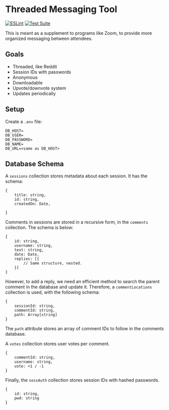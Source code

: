 # Threaded Messaging Tool

[![ESLint](https://github.com/yrahul3910/threaded-discussions/actions/workflows/lint.yml/badge.svg)](https://github.com/yrahul3910/threaded-discussions/actions/workflows/lint.yml)
[![Test Suite](https://github.com/yrahul3910/threaded-discussions/actions/workflows/ci.yml/badge.svg)](https://github.com/yrahul3910/threaded-discussions/actions/workflows/ci.yml)

This is meant as a supplement to programs like Zoom, to provide more organized messaging between attendees.

## Goals

* Threaded, like Reddit
* Session IDs with passwords
* Anonymous
* Downloadable
* Upvote/downvote system
* Updates periodically

## Setup

Create a `.env` file:
```
DB_HOST=
DB_USER=
DB_PASSWORD=
DB_NAME=
DB_URL=<same as DB_HOST>
```

## Database Schema

A `sessions` collection stores metadata about each session. It has the schema:

```{json}
{
    title: string,
    id: string,
    createdOn: Date,

}
```

Comments in sessions are stored in a recursive form, in the `comments` collection. The schema is below:

```{json}
{
    id: string,
    username: string,
    text: string,
    date: Date,
    replies: [{
        // Same structure, nested.
    }]
}
```

However, to add a reply, we need an efficient method to search the parent comment in the database and update it. Therefore, a `commentLocations` collection is used, with the following schema:

```{json}
{
    sessionId: string,
    commentId: string,
    path: Array[string]
}
```

The `path` attribute stores an array of comment IDs to follow in the comments database.

A `votes` collection stores user votes per comment.

```{json}
{
    commentId: string,
    username: string,
    vote: +1 / -1
}
```

Finally, the `sessAuth` collection stores session IDs with hashed passwords.

```{json}
{
    id: string,
    pwd: string
}
```
